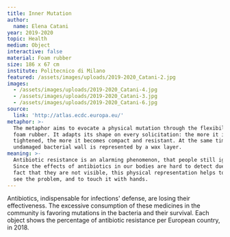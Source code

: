```yaml
---
title: Inner Mutation
author:
  name: Elena Catani
year: 2019-2020
topic: Health
medium: Object
interactive: false
material: Foam rubber
size: 186 x 67 cm
institute: Politecnico di Milano
featured: /assets/images/uploads/2019-2020_Catani-2.jpg
images:
  - /assets/images/uploads/2019-2020_Catani-4.jpg
  - /assets/images/uploads/2019-2020_Catani-3.jpg
  - /assets/images/uploads/2019-2020_Catani-6.jpg
source:
  link: 'http://atlas.ecdc.europa.eu/'
metaphor: >-
  The metaphor aims to evocate a physical mutation through the flexibility of
  foam rubber. It adapts its shape on every solicitation: the more it is
  tightened, the more it becomes compact and resistant. At the same time, each
  undamaged bacterial wall is represented by a wax layer.
meaning: >-
  Antibiotic resistance is an alarming phenomenon, that people still ignore.
  Since the effects of antibiotics in our bodies are hard to detect due to the
  fact that they are not visible, this physical representation helps to actually
  see the problem, and to touch it with hands.
---
```

Antibiotics, indispensable for infections' defense, are losing their effectiveness. The excessive consumption of these medicines in the community is favoring mutations in the bacteria and their survival. 
Each object shows the percentage of antibiotic resistance per European country, in 2018.

